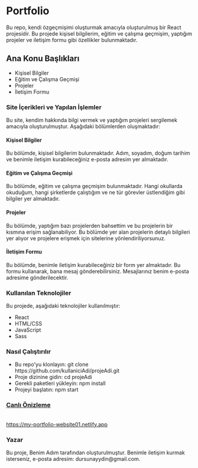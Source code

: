 <h1>Portfolio</h1>
<p>Bu repo, kendi özgeçmişimi oluşturmak amacıyla oluşturulmuş bir React projesidir. Bu projede kişisel bilgilerim, eğitim ve çalışma geçmişim, yaptığım projeler ve iletişim formu gibi özellikler bulunmaktadır.</p>

<h2>Ana Konu Başlıkları</h2>
<ul>
    <li>Kişisel Bilgiler</li>
    <li>Eğitim ve Çalışma Geçmişi</li>
    <li>Projeler</li>
    <li>İletişim Formu</li>
</ul>

<h3>
    Site İçerikleri ve Yapılan İşlemler
</h3>
<p>Bu site, kendim hakkında bilgi vermek ve yaptığım projeleri sergilemek amacıyla oluşturulmuştur. Aşağıdaki bölümlerden oluşmaktadır:</p>

<h4>Kişisel Bilgiler</h4>
<p>Bu bölümde, kişisel bilgilerim bulunmaktadır. Adım, soyadım, doğum tarihim ve benimle iletişim kurabileceğiniz e-posta adresim yer almaktadır.</p>

<h4>Eğitim ve Çalışma Geçmişi</h4>
<p>Bu bölümde, eğitim ve çalışma geçmişim bulunmaktadır. Hangi okullarda okuduğum, hangi şirketlerde çalıştığım ve ne tür görevler üstlendiğim gibi bilgiler yer almaktadır.</p>

<h4>Projeler</h4>
<p>Bu bölümde, yaptığım bazı projelerden bahsettim ve bu projelerin bir kısmına erişim sağlanabiliyor. Bu bölümde yer alan projelerin detaylı bilgileri yer alıyor ve projelere erişmek için sitelerine yönlendiriliyorsunuz.</p>

<h4>İletişim Formu</h4>
<p>Bu bölümde, benimle iletişim kurabileceğiniz bir form yer almaktadır. Bu formu kullanarak, bana mesaj gönderebilirsiniz. Mesajlarınız benim e-posta adresime gönderilecektir.</p>

<h3>Kullanılan Teknolojiler</h3>
<p>Bu projede, aşağıdaki teknolojiler kullanılmıştır:</p>
<ul>
    <li>React</li>
    <li>HTML/CSS</li>
    <li>JavaScript</li>
    <li>Sass</li>
</ul>

<h3>Nasıl Çalıştırılır</h3>
<ul>
    <li>Bu repo'yu klonlayın: git clone https://github.com/kullaniciAdi/projeAdi.git</li>
    <li>Proje dizinine gidin: cd projeAdi</li>
    <li>Gerekli paketleri yükleyin: npm install</li>
    <li>Projeyi başlatın: npm start</li>
</ul>

<a href="https://my-portfolio-website01.netlify.app">
  <h3>Canlı Önizleme</h3></br>
  https://my-portfolio-website01.netlify.app
</a>
</br>
<img src="./src/assets/work/screen.gif" alt="">

<h3>Yazar</h3>
<p>Bu proje, Benim Adım tarafından oluşturulmuştur. Benimle iletişim kurmak isterseniz, e-posta adresim: dursunayydin@gmail.com.</p>
